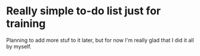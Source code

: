 # Really simple to-do list just for training

Planning to add more stuf to it later, but for now I'm really glad that I did it all by myself.
